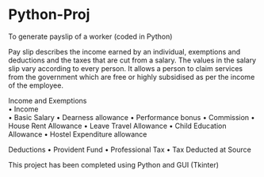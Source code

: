 # Python-Proj
To generate payslip of a worker (coded in Python)

Pay slip describes the income earned by an individual, exemptions and deductions and the taxes that are cut from a salary. The values in the salary slip vary according to every person. It allows a person to claim services from the government which are free or highly subsidised as per the income of the employee.

Income and Exemptions           
•	Income                                                        
•	Basic Salary 
•	Dearness allowance 
•	Performance bonus 
•	Commission 
•	House Rent Allowance 
•	Leave Travel Allowance 
•	Child Education Allowance 
•	Hostel Expenditure allowance

Deductions
•	Provident Fund
•	Professional Tax
•	Tax Deducted at Source

This project has been completed using Python and GUI (Tkinter)
